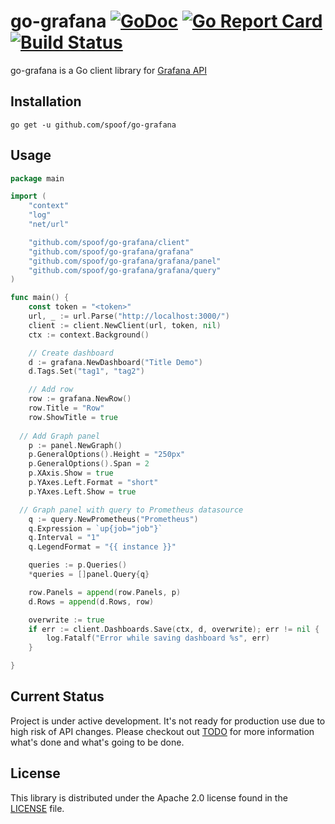 # go-grafana [![GoDoc](https://godoc.org/github.com/spoof/go-grafana?status.svg)](https://godoc.org/github.com/spoof/go-grafana) [![Go Report Card](https://goreportcard.com/badge/github.com/spoof/go-grafana)](https://goreportcard.com/report/github.com/spoof/go-grafana) [![Build Status](https://travis-ci.org/spoof/go-grafana.svg?branch=master)](https://travis-ci.org/spoof/go-grafana)
go-grafana is a Go client library for [Grafana API](http://docs.grafana.org/http_api/)

## Installation
```
go get -u github.com/spoof/go-grafana
```

## Usage
```go
package main

import (
	"context"
	"log"
	"net/url"

	"github.com/spoof/go-grafana/client"
	"github.com/spoof/go-grafana/grafana"
	"github.com/spoof/go-grafana/grafana/panel"
	"github.com/spoof/go-grafana/grafana/query"
)

func main() {
	const token = "<token>"
	url, _ := url.Parse("http://localhost:3000/")
	client := client.NewClient(url, token, nil)
	ctx := context.Background()

	// Create dashboard
	d := grafana.NewDashboard("Title Demo")
	d.Tags.Set("tag1", "tag2")

	// Add row
	row := grafana.NewRow()
	row.Title = "Row"
	row.ShowTitle = true
 
  // Add Graph panel
	p := panel.NewGraph()
	p.GeneralOptions().Height = "250px"
	p.GeneralOptions().Span = 2
	p.XAxis.Show = true
	p.YAxes.Left.Format = "short"
	p.YAxes.Left.Show = true

  // Graph panel with query to Prometheus datasource
	q := query.NewPrometheus("Prometheus")
	q.Expression = `up{job="job"}`
	q.Interval = "1"
	q.LegendFormat = "{{ instance }}"

	queries := p.Queries()
	*queries = []panel.Query{q}

	row.Panels = append(row.Panels, p)
	d.Rows = append(d.Rows, row)

	overwrite := true
	if err := client.Dashboards.Save(ctx, d, overwrite); err != nil {
		log.Fatalf("Error while saving dashboard %s", err)
	}

}
```

## Current Status

Project is under active development. It's not ready for production use due to high risk of API changes.
Please checkout out [TODO](./TODO.md) for more information what's done and what's going to be done.


## License ##

This library is distributed under the Apache 2.0 license found in the [LICENSE](./LICENSE)
file.
